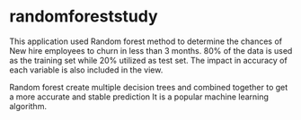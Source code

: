 # randomforeststudy
This application used Random forest method to determine the chances of New hire employees to churn in less than 3 months.
80% of the data is used as the training set while 20% utilized as test set.
The impact in accuracy of each variable is also included in the view.

Random forest create multiple decision trees and combined together to get a more accurate and stable prediction
It is a popular machine learning algorithm.

